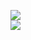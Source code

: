 [![](https://img.shields.io/badge/Made%20With-Github%20Spray-lightgrey.svg?style=for-the-badge&logo=github)](https://github.com/Annihil/github-spray#2507)  
[![](https://i.imgur.com/2DrTn0Z.gif)](https://github.com/Annihil/github-spray)